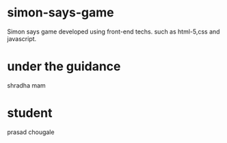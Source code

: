 # simon-says-game
Simon says game developed using front-end techs. such as html-5,css and javascript.
# under the guidance
shradha mam
# student 
prasad chougale

